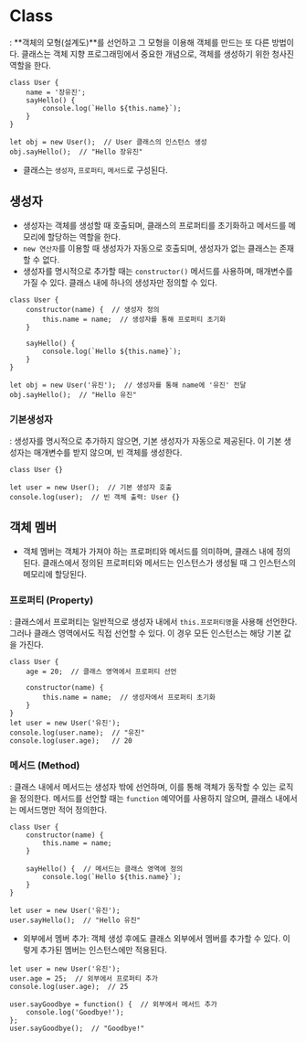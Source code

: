 # Class
: **객체의 모형(설계도)**를 선언하고 그 모형을 이용해 객체를 만드는 또 다른 방법이다. 클래스는 객체 지향 프로그래밍에서 중요한 개념으로, 객체를 생성하기 위한 청사진 역할을 한다.
```
class User {
    name = '장유진';
    sayHello() {
        console.log(`Hello ${this.name}`);
    }
}

let obj = new User();  // User 클래스의 인스턴스 생성
obj.sayHello();  // "Hello 장유진"
```
- 클래스는 `생성자`, `프로퍼티`, `메서드`로 구성된다.

## 생성자
- 생성자는 객체를 생성할 때 호출되며, 클래스의 프로퍼티를 초기화하고 메서드를 메모리에 할당하는 역할을 한다.
- `new 연산자`를 이용할 때 생성자가 자동으로 호출되며, 생성자가 없는 클래스는 존재할 수 없다.
- 생성자를 명시적으로 추가할 때는 `constructor()` 메서드를 사용하며, 매개변수를 가질 수 있다. 클래스 내에 하나의 생성자만 정의할 수 있다.
```
class User {
    constructor(name) {  // 생성자 정의
        this.name = name;  // 생성자를 통해 프로퍼티 초기화
    }

    sayHello() {
        console.log(`Hello ${this.name}`);
    }
}

let obj = new User('유진');  // 생성자를 통해 name에 '유진' 전달
obj.sayHello();  // "Hello 유진"
```

### 기본생성자 
: 생성자를 명시적으로 추가하지 않으면, 기본 생성자가 자동으로 제공된다. 이 기본 생성자는 매개변수를 받지 않으며, 빈 객체를 생성한다.
```
class User {}

let user = new User();  // 기본 생성자 호출
console.log(user);  // 빈 객체 출력: User {}
```

## 객체 멤버
- 객체 멤버는 객체가 가져야 하는 프로퍼티와 메서드를 의미하며, 클래스 내에 정의된다. 클래스에서 정의된 프로퍼티와 메서드는 인스턴스가 생성될 때 그 인스턴스의 메모리에 할당된다.

### 프로퍼티 (Property)
: 클래스에서 프로퍼티는 일반적으로 생성자 내에서 `this.프로퍼티명`을 사용해 선언한다. 그러나 클래스 영역에서도 직접 선언할 수 있다. 이 경우 모든 인스턴스는 해당 기본 값을 가진다.
```
class User {
    age = 20;  // 클래스 영역에서 프로퍼티 선언

    constructor(name) {
        this.name = name;  // 생성자에서 프로퍼티 초기화
    }
}
let user = new User('유진');
console.log(user.name);  // "유진"
console.log(user.age);   // 20
```

### 메서드 (Method)
: 클래스 내에서 메서드는 생성자 밖에 선언하며, 이를 통해 객체가 동작할 수 있는 로직을 정의한다. 메서드를 선언할 때는 `function` 예약어를 사용하지 않으며, 클래스 내에서는 메서드명만 적어 정의한다.
```
class User {
    constructor(name) {
        this.name = name;
    }

    sayHello() {  // 메서드는 클래스 영역에 정의
        console.log(`Hello ${this.name}`);
    }
}

let user = new User('유진');
user.sayHello();  // "Hello 유진"
```

- 외부에서 멤버 추가: 객체 생성 후에도 클래스 외부에서 멤버를 추가할 수 있다. 이렇게 추가된 멤버는 인스턴스에만 적용된다.
```
let user = new User('유진');
user.age = 25;  // 외부에서 프로퍼티 추가
console.log(user.age);  // 25

user.sayGoodbye = function() {  // 외부에서 메서드 추가
    console.log('Goodbye!');
};
user.sayGoodbye();  // "Goodbye!"
```